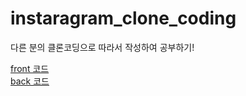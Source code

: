 # instaragram_clone_coding
다른 분의 클론코딩으로 따라서 작성하여 공부하기!<br>

[front 코드](https://velog.io/@hyounglee/instagram-clone-1)   
[back 코드](https://velog.io/@kyu9610/Spring-boot-%EC%9D%B8%EC%8A%A4%ED%83%80%EA%B7%B8%EB%9E%A8-%ED%81%B4%EB%A1%A0%EC%BD%94%EB%94%A9-%ED%94%84%EB%A1%9C%EC%A0%9D%ED%8A%B8-%EC%83%9D%EC%84%B1)
